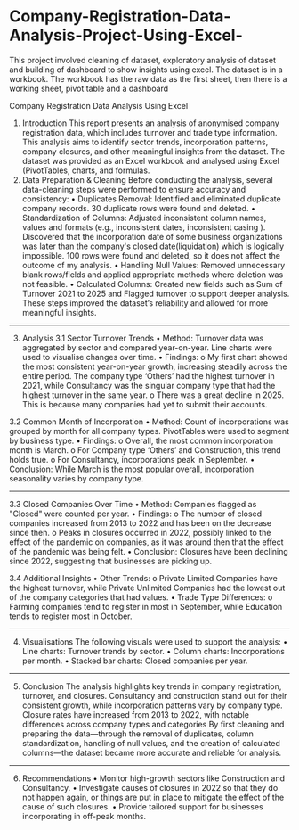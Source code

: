 # Company-Registration-Data-Analysis-Project-Using-Excel-
This project involved cleaning of dataset, exploratory analysis of dataset and building of dashboard to show insights using excel. The dataset is in a workbook. The workbook has the raw data as the first sheet, then there is a working sheet, pivot table and a dashboard

Company Registration Data Analysis Using Excel 
1. Introduction
This report presents an analysis of anonymised company registration data, which includes turnover and trade type information. This analysis aims to identify sector trends, incorporation patterns, company closures, and other meaningful insights from the dataset.
The dataset was provided as an Excel workbook and analysed using Excel (PivotTables, charts, and formulas.
2. Data Preparation & Cleaning
Before conducting the analysis, several data-cleaning steps were performed to ensure accuracy and consistency:
•	Duplicates Removal: Identified and eliminated duplicate company records. 30 duplicate rows were found and deleted. 
•	Standardization of Columns: Adjusted inconsistent column names, values and formats (e.g., inconsistent dates, inconsistent casing ). Discovered that the incorporation date of some business organizations was later than the company's closed date(liquidation) which is logically impossible. 100 rows were found and deleted, so it does not affect the outcome of my analysis.
•	Handling Null Values: Removed unnecessary blank rows/fields and applied appropriate methods where deletion was not feasible.
•	Calculated Columns: Created new fields such as Sum of Turnover 2021 to 2025 and Flagged turnover to support deeper analysis.
These steps improved the dataset’s reliability and allowed for more meaningful insights.
________________________________________
3. Analysis
3.1 Sector Turnover Trends
•	Method: Turnover data was aggregated by sector and compared year-on-year. Line charts were used to visualise changes over time.
•	Findings:
o	My first chart showed the most consistent year-on-year growth, increasing steadily across the entire period. The company type ‘Others’ had the highest turnover in 2021, while Consultancy was the singular company type that had the highest turnover in the same year. 
o	There was a great decline in 2025. This is because many companies had yet to submit their accounts. 

3.2 Common Month of Incorporation
•	Method: Count of incorporations was grouped by month for all company types. PivotTables were used to segment by business type.
•	Findings:
o	Overall, the most common incorporation month is March. 
o	For Company type ‘Others’ and Construction, this trend holds true.
o	For Consultancy, incorporations peak in September.
•	Conclusion: While March is the most popular overall, incorporation seasonality varies by company type.
________________________________________
3.3 Closed Companies Over Time
•	Method: Companies flagged as "Closed" were counted per year.
•	Findings:
o	The number of closed companies increased from 2013 to 2022 and has been on the decrease since then.
o	Peaks in closures occurred in 2022, possibly linked to the effect of the pandemic on companies, as it was around then that the effect of the pandemic was being felt. 
•	Conclusion: Closures have been declining since 2022, suggesting that businesses are picking up. 

3.4 Additional Insights
•	Other Trends:
o	Private Limited Companies have the highest turnover, while Private Unlimited Companies had the lowest out of the company categories that had values. 
•	Trade Type Differences:
o	Farming companies tend to register in most in September, while Education tends to register most in October. 
________________________________________
4. Visualisations
The following visuals were used to support the analysis:
•	Line charts: Turnover trends by sector.
•	Column charts: Incorporations per month.
•	Stacked bar charts: Closed companies per year.
________________________________________
5. Conclusion
The analysis highlights key trends in company registration, turnover, and closures. Consultancy and construction stand out for their consistent growth, while incorporation patterns vary by company type. Closure rates have increased from 2013 to 2022, with notable differences across company types and categories
By first cleaning and preparing the data—through the removal of duplicates, column standardization, handling of null values, and the creation of calculated columns—the dataset became more accurate and reliable for analysis.
________________________________________
6. Recommendations
•	Monitor high-growth sectors like Construction and Consultancy.
•	Investigate causes of closures in 2022 so that they do not happen again, or things are put in place to mitigate the effect of the cause of such closures. 
•	Provide tailored support for businesses incorporating in off-peak months.


